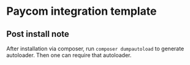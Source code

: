# Paycom integration template

## Post install note

After installation via composer, run `composer dumpautoload` to generate autoloader.
Then one can require that autoloader.
